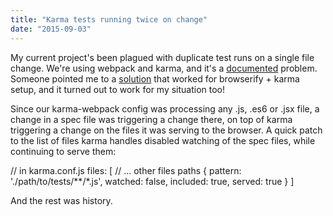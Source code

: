 ```yaml
---
title: "Karma tests running twice on change"
date: "2015-09-03"
---
```


My current project's been plagued with duplicate test runs on a single file change. We're using webpack and karma, and it's a [documented](https://github.com/webpack/karma-webpack/issues/44) problem. Someone pointed me to a [solution](https://github.com/nikku/karma-browserify/issues/67#issuecomment-84281528) that worked for browserify + karma setup, and it turned out to work for my situation too!

Since our karma-webpack config was processing any .js, .es6 or .jsx file, a change in a spec file was triggering a change there, on top of karma triggering a change on the files it was serving to the browser. A quick patch to the list of files karma handles disabled watching of the spec files, while continuing to serve them:

// in karma.conf.js
files: \[
    // ... other files paths
    { pattern: './path/to/tests/\*\*/\*.js', watched: false, included: true, served: true }
 \]

And the rest was history.
